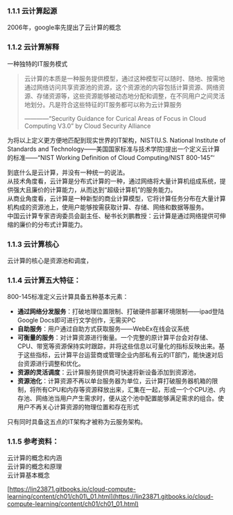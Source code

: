### 1.1.1 云计算起源

2006年，google率先提出了云计算的概念

### 1.1.2 云计算解释

一种独特的IT服务模式

> 云计算的本质是一种服务提供模型，通过这种模型可以随时、随地、按需地通过网络访问共享资源池的资源，这个资源池的内容包括计算资源、网络资源、存储资源等，这些资源能够被动态地分配和调整，在不同用户之间灵活地划分。凡是符合这些特征的IT服务都可以称为云计算服务
>
> ————“Security Guidance for Curical Areas of Focus in Cloud Computing V3.0” by Cloud Security Alliance

为将以上定义更方便地匹配到现实世界的IT架构，NIST\(U.S. National Institute of Standards and Technology——美国国家标准与技术学院\)提出一个定义云计算的标准——“NIST Working Definition of Cloud Computing/NIST 800-145”‘

到底什么是云计算，并没有一种统一的说法。  
从技术角度看，云计算是分布式计算的一种，通过网络将大量计算机组成系统，提供强大且廉价的计算能力，从而达到“超级计算机”的服务能力。  
从商业角度看，云计算是一种新型的商业计算模型，它将计算任务分布在大量计算机构成的资源池上，使用户能够按需获取计算、存储、网络和数据等服务。  
中国云计算专家咨询委员会副主任、秘书长刘鹏教授：云计算是通过网络提供可伸缩的廉价的分布式计算能力。

### 1.1.3 云计算核心

云计算的核心是资源池和调度，

### 1.1.4 云计算五大特征：

800-145标准定义云计算具备五种基本元素：

* **通过网络分发服务**：打破地理位置限制、打破硬件部署环境限制——ipad登陆Google Docs即可进行文学创作，无需买PC
* **自助服务**：用户通过自助方式获取服务——WebEx在线会议系统
* **可衡量的服务**：对计算资源进行衡量。一个完整的原计算平台会对存储、CPU、带宽等资源保持实时跟踪，并将这些信息以可量化的指标反映出来。基于这些指标，云计算平台运营商或管理企业内部私有云的IT部门，能快速对后台资源进行调整和优化。
* **资源的灵活调度**：云计算服务提供商可快速将新设备添加到资源池，
* **资源池化**：计算资源不再以单台服务器为单位，云计算打破服务器机箱的限制，将所有CPU和内存等资源释放出来，汇集在一起，形成一个个CPU池、内存池、网络池当用户产生需求时，便从这个池中配置能够满足需求的组合。使用户不再关心计算资源的物理位置和存在形式

只有同时具备这五点的IT架构才被称为云服务架构。

### 1.1.5 参考资料：

云计算的概念和内涵  
云计算的概念和原理  
云计算基本概念

[https://lin23871.gitbooks.io/cloud-compute-learning/content/ch01/ch01\_01.html](https://lin23871.gitbooks.io/cloud-compute-learning/content/ch01/ch01_01.html)

